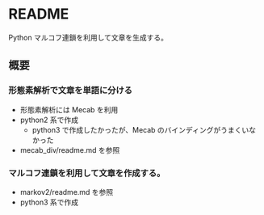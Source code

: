 # README
Python マルコフ連鎖を利用して文章を生成する。

## 概要

### 形態素解析で文章を単語に分ける
- 形態素解析には Mecab を利用
- python2 系で作成
    - python3 で作成したかったが、Mecab のバインディングがうまくいなかった
- mecab_div/readme.md を参照

### マルコフ連鎖を利用して文章を作成する。
- markov2/readme.md を参照
- python3 系で作成
